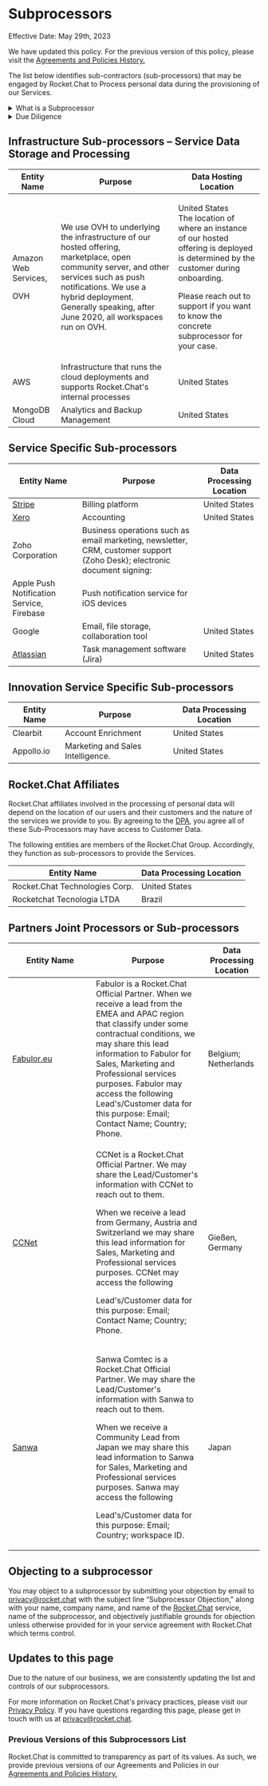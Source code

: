 # Subprocessors

Effective Date: May 29th, 2023

We have updated this policy. For the previous version of this policy, please visit the [Agreements and Policies History.](../historical-agreements-and-policy-archive.md)

The list below identifies sub-contractors (sub-processors) that may be engaged by Rocket.Chat to Process personal data during the provisioning of our Services.

<details>

<summary>What is a Subprocessor</summary>

A sub-processor is a third-party data processor engaged by Rocket.Chat, including entities from within the Rocket.Chat Group, who has or potentially will have access to or process Service Data (which may contain Personal Data). Rocket.Chat engages different types of sub-processors to perform various functions as explained in the tables below.

</details>

<details>

<summary>Due Diligence</summary>

Rocket.Chat undertakes to use a commercially reasonable selection process by which it evaluates the security, privacy, and confidentiality practices of proposed sub-processors that will or may have access to or otherwise process Service Data.

</details>

## Infrastructure Sub-processors – Service Data Storage and Processing

| Entity Name                           | Purpose                                                                                                                                                                                                                                            | Data Hosting Location                                                                                                                                                                                                                        |
| ------------------------------------- | -------------------------------------------------------------------------------------------------------------------------------------------------------------------------------------------------------------------------------------------------- | -------------------------------------------------------------------------------------------------------------------------------------------------------------------------------------------------------------------------------------------- |
| <p>Amazon Web Services,</p><p>OVH</p> | We use OVH to underlying the infrastructure of our hosted offering, marketplace, open community server, and other services such as push notifications. We use a hybrid deployment. Generally speaking, after June 2020, all workspaces run on OVH. | <p>United States<br/>The location of where an instance of our hosted offering is deployed is determined by the customer during onboarding.</p><p>Please reach out to support if you want to know the concrete subprocessor for your case.</p> |
| AWS                                   | Infrastructure that runs the cloud deployments and supports Rocket.Chat's internal processes                                                                                                                                                       | United States                                                                                                                                                                                                                                |
| MongoDB Cloud                         | Analytics and Backup Management                                                                                                                                                                                                                    | United States                                                                                                                                                                                                                                |

## Service Specific Sub-processors

| Entity Name                                                                                                                                                                                                                                                                                                                                                              | Purpose                                                                                                                  | Data Processing Location |
| ------------------------------------------------------------------------------------------------------------------------------------------------------------------------------------------------------------------------------------------------------------------------------------------------------------------------------------------------------------------------ | ------------------------------------------------------------------------------------------------------------------------ | ------------------------ |
| [Stripe](https://stripe.com/br/lp/payments/ps\_01?utm\_campaign=MX\_en\_Search\_Brand\_Payments-Core\_PHR-15075698365\&utm\_medium=cpc\&utm\_source=google\&ad\_content=595195078791\&utm\_term=stripe+payments\&utm\_matchtype=p\&utm\_adposition=\&utm\_device=c\&gclid=Cj0KCQjwmtGjBhDhARIsAEqfDEeQKQULea0R8eGAeJOPcb6e2A4k8dGHlC344b3Eq4xBkiH-abZ2hsQaAk3eEALw\_wcB) | Billing platform                                                                                                         | United States            |
| [Xero](https://www.xero.com/)                                                                                                                                                                                                                                                                                                                                            | Accounting                                                                                                               | United States            |
| Zoho Corporation                                                                                                                                                                                                                                                                                                                                                         | Business operations such as email marketing, newsletter, CRM, customer support (Zoho Desk); electronic document signing: |                          |
| Apple Push Notification Service, Firebase                                                                                                                                                                                                                                                                                                                                | Push notification service for iOS devices                                                                                |                          |
| Google                                                                                                                                                                                                                                                                                                                                                                   | Email, file storage, collaboration tool                                                                                  | United States            |
| [Atlassian](https://www.atlassian.com/legal/cloud-terms-of-service)                                                                                                                                                                                                                                                                                                      | Task management software (Jira)                                                                                          | United States            |

## Innovation Service Specific Sub-processors

| Entity Name | Purpose                           | Data Processing Location |
| ----------- | --------------------------------- | ------------------------ |
| Clearbit    | Account Enrichment                | United States            |
| Appollo.io  | Marketing and Sales Intelligence. | United States            |

## Rocket.Chat Affiliates

Rocket.Chat affiliates involved in the processing of personal data will depend on the location of our users and their customers and the nature of the services we provide to you. By agreeing to the [DPA](https://docs.rocket.chat/rocket.chat-privacy-and-security/data-processing-agreement), you agree all of these Sub-Processors may have access to Customer Data.&#x20;

The following entities are members of the Rocket.Chat Group. Accordingly, they function as sub-processors to provide the Services.

| Entity Name                    | Data Processing Location |
| ------------------------------ | ------------------------ |
| Rocket.Chat Technologies Corp. | United States            |
| Rocketchat Tecnologia LTDA     | Brazil                   |

## Partners Joint Processors or Sub-processors&#x20;

<table><thead><tr><th width="151.66666666666666">Entity Name</th><th>Purpose</th><th>Data Processing Location</th></tr></thead><tbody><tr><td><a href="https://fabulor.eu/en/support/contact/">Fabulor.eu</a></td><td>Fabulor is a Rocket.Chat Official Partner. When we receive a lead from the EMEA and APAC region that classify under some contractual conditions, we may share this lead information to Fabulor for Sales, Marketing and Professional services purposes. Fabulor may access the following Lead's/Customer data for this purpose: Email; Contact Name; Country; Phone.</td><td>Belgium; Netherlands</td></tr><tr><td><a href="https://www.ccnet.de/en/">CCNet</a></td><td><p>CCNet is a Rocket.Chat Official Partner. We may share the Lead/Customer's information with CCNet to reach out to them. </p><p>When we receive a lead from Germany, Austria and Switzerland we may share this lead information for Sales, Marketing and Professional services purposes. CCNet may access the following </p><p>Lead's/Customer data for this purpose: Email; Contact Name; Country; Phone. </p></td><td>Gießen, Germany</td></tr><tr><td><a href="https://www.sct.co.jp/english/">Sanwa</a></td><td><p>Sanwa Comtec is a Rocket.Chat Official Partner. We may share the Lead/Customer's information with Sanwa to reach out to them. </p><p>When we receive a Community Lead from Japan we may share this lead information to Sanwa for Sales, Marketing and Professional services purposes. Sanwa may access the following </p><p>Lead's/Customer data for this purpose: Email; Country; workspace ID. </p></td><td>Japan</td></tr></tbody></table>

## **Objecting to a subprocessor**

You may object to a subprocessor by submitting your objection by email to [privacy@rocket.chat](mailto:privacy@rocket.chat.com) with the subject line “Subprocessor Objection," along with your name, company name, and name of the [Rocket.Chat](http://rocket.chat) service, name of the subprocessor, and objectively justifiable grounds for objection unless otherwise provided for in your service agreement with Rocket.Chat which terms control.

## Updates to this page

Due to the nature of our business, we are consistently updating the list and controls of our subprocessors.

For more information on Rocket.Chat's privacy practices, please visit our[ Privacy Policy](./). If you have questions regarding this page, please get in touch with us at privacy@rocket.chat.&#x20;

### Previous Versions of this Subprocessors List

Rocket.Chat is committed to transparency as part of its values. As such, we provide previous versions of our Agreements and Policies in our [Agreements and Policies History.](../historical-agreements-and-policy-archive.md)
